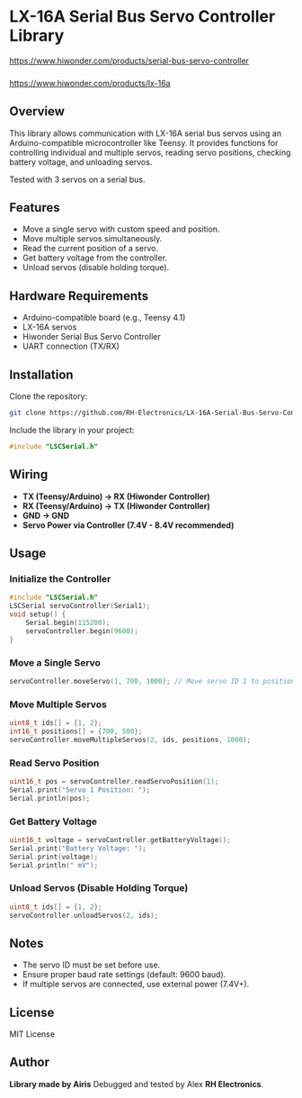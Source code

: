 # LX-16A Serial Bus Servo Controller Library
https://www.hiwonder.com/products/serial-bus-servo-controller
###
https://www.hiwonder.com/products/lx-16a

## Overview
This library allows communication with LX-16A serial bus servos using an Arduino-compatible microcontroller like Teensy. It provides functions for controlling individual and multiple servos, reading servo positions, checking battery voltage, and unloading servos.

Tested with 3 servos on a serial bus.

## Features
- Move a single servo with custom speed and position.
- Move multiple servos simultaneously.
- Read the current position of a servo.
- Get battery voltage from the controller.
- Unload servos (disable holding torque).

## Hardware Requirements
- Arduino-compatible board (e.g., Teensy 4.1)
- LX-16A servos
- Hiwonder Serial Bus Servo Controller
- UART connection (TX/RX)

## Installation
Clone the repository:
```sh
git clone https://github.com/RH-Electronics/LX-16A-Serial-Bus-Servo-Controller.git
```
Include the library in your project:
```cpp
#include "LSCSerial.h"
```

## Wiring
- **TX (Teensy/Arduino) → RX (Hiwonder Controller)**
- **RX (Teensy/Arduino) → TX (Hiwonder Controller)**
- **GND → GND**
- **Servo Power via Controller (7.4V - 8.4V recommended)**

## Usage
### Initialize the Controller
```cpp
#include "LSCSerial.h"
LSCSerial servoController(Serial1);
void setup() {
    Serial.begin(115200);
    servoController.begin(9600);
}
```

### Move a Single Servo
```cpp
servoController.moveServo(1, 700, 1000); // Move servo ID 1 to position 700 in 1000ms
```

### Move Multiple Servos
```cpp
uint8_t ids[] = {1, 2};
int16_t positions[] = {700, 500};
servoController.moveMultipleServos(2, ids, positions, 1000);
```

### Read Servo Position
```cpp
uint16_t pos = servoController.readServoPosition(1);
Serial.print("Servo 1 Position: ");
Serial.println(pos);
```

### Get Battery Voltage
```cpp
uint16_t voltage = servoController.getBatteryVoltage();
Serial.print("Battery Voltage: ");
Serial.print(voltage);
Serial.println(" mV");
```

### Unload Servos (Disable Holding Torque)
```cpp
uint8_t ids[] = {1, 2};
servoController.unloadServos(2, ids);
```

## Notes
- The servo ID must be set before use.
- Ensure proper baud rate settings (default: 9600 baud).
- If multiple servos are connected, use external power (7.4V+).

## License
MIT License

## Author
**Library made by Airis**
Debugged and tested by Alex **RH Electronics**.




